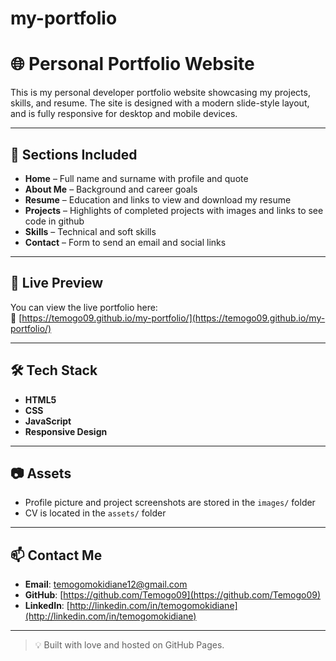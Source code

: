 # my-portfolio
# 🌐 Personal Portfolio Website

This is my personal developer portfolio website showcasing my projects, skills, and resume. 
The site is designed with a modern slide-style layout, and is fully responsive for desktop and mobile devices.

---
## 📁 Sections Included

- **Home** – Full name and surname with profile and quote  
- **About Me** – Background and career goals  
- **Resume** – Education and links to view and download my resume
- **Projects** – Highlights of completed projects with images and links to see code in github 
- **Skills** – Technical and soft skills  
- **Contact** – Form to send an email and social links  

---

## 🚀 Live Preview

You can view the live portfolio here:  
🔗 [https://temogo09.github.io/my-portfolio/](https://temogo09.github.io/my-portfolio/)

---

## 🛠️ Tech Stack

- **HTML5**  
- **CSS**  
- **JavaScript**  
- **Responsive Design**  

---

## 📷 Assets

- Profile picture and project screenshots are stored in the `images/` folder  
- CV is located in the `assets/` folder

---

## 📫 Contact Me

- **Email**: temogomokidiane12@gmail.com
- **GitHub**: [https://github.com/Temogo09](https://github.com/Temogo09)  
- **LinkedIn**: [http://linkedin.com/in/temogomokidiane](http://linkedin.com/in/temogomokidiane)

---

> 💡 Built with love and hosted on GitHub Pages.


